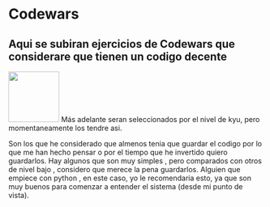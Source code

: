 # Codewars
## Aqui se subiran ejercicios de Codewars que considerare que tienen un codigo decente
<img src="https://64.media.tumblr.com/51a55b770d8c0adcac30cbb8e9ca8d84/tumblr_pigrjbHei51w0po92_1280.jpg" width="100" >
Más adelante seran seleccionados por el nivel de kyu, pero momentaneamente los tendre asi.

Son los que he considerado que almenos tenia que guardar el codigo por lo que me han hecho pensar o por el tiempo que he invertido quiero guardarlos.
Hay algunos que son muy simples , pero comparados con otros de nivel bajo , considero que merece la pena guardarlos. Alguien que empiece con python , en este caso, yo le recomendaria esto, ya que son muy buenos para comenzar a entender el sistema (desde mi punto de vista).
